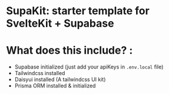 # SupaKit: starter template for SvelteKit + Supabase
# What does this include? :
- Supabase initialized (just add your apiKeys in `.env.local` file)
- Tailwindcss installed
- Daisyui installed (A tailwindcss UI kit)
- Prisma ORM installed & initialized
